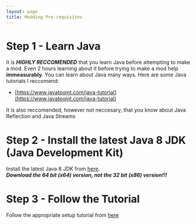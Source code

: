 ```yaml
---
layout: page
title: Modding Pre-requisites
---
```


# Step 1 - Learn Java
It is ***HIGHLY RECCOMENDED*** that you learn Java before attempting to make a mod. Even 2 hours learning about it before trying to make a mod help **immeasurably**. You can learn about Java many ways. Here are some Java tutorials I reccomend:
- [https://www.javatpoint.com/java-tutorial](https://www.javatpoint.com/java-tutorial)

It is also reccomended, however not neccesary, that you know about Java Reflection and Java Streams

# Step 2 - Install the latest Java 8 JDK (Java Development Kit)
Install the latest Java 8 JDK from [here](https://www.oracle.com/technetwork/java/javase/downloads/jdk8-downloads-2133151.html).  
***Download the 64 bit (x64) version, not the 32 bit (x86) version!!!***

# Step 3 - Follow the Tutorial
Follow the appropriate setup tutorial from [here](https://cadiboo.github.io/tutorials/)
